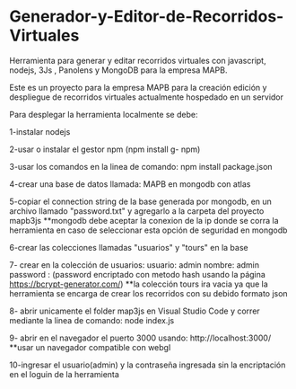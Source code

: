 # Generador-y-Editor-de-Recorridos-Virtuales
Herramienta para generar y editar recorridos virtuales con javascript, nodejs, 3Js , Panolens y MongoDB para la empresa MAPB. 

Este es un proyecto para la empresa MAPB para la creación edición y despliegue de recorridos virtuales actualmente hospedado en un servidor 

Para desplegar la herramienta localmente se debe:

1-instalar nodejs

2-usar o instalar el gestor npm (npm install g- npm)

3-usar los comandos en la linea de comando: npm install package.json

4-crear una base de datos llamada: MAPB en mongodb con atlas

5-copiar el connection string de la base generada por mongodb, en un archivo llamado "password.txt" y agregarlo a la carpeta del proyecto mapb3js **mongodb debe aceptar la conexion de la ip donde se corra la herramienta en caso de seleccionar esta opción de seguridad en mongodb

6-crear las colecciones llamadas "usuarios" y "tours" en la base

7- crear en la colección de usuarios: 
usuario: admin 
nombre: admin 
password : (password encriptado con metodo hash usando la página https://bcrypt-generator.com/) 
**la colección tours ira vacia ya que la herramienta se encarga de crear los recorridos con su debido formato json

8- abrir unicamente el folder map3js en Visual Studio Code y correr mediante la linea de comando: node index.js

9- abrir en el navegador el puerto 3000 usando: http://localhost:3000/ **usar un navegador compatible con webgl

10-ingresar el usuario(admin) y la contraseña ingresada sin la encriptación en el loguin de la herramienta

